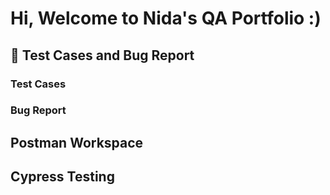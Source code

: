 # Hi, Welcome to Nida's QA Portfolio :)

## :page_facing_up: Test Cases and Bug Report
### Test Cases
### Bug Report

## Postman Workspace

## Cypress Testing
